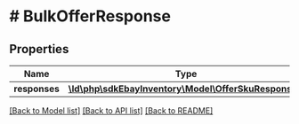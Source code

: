 # # BulkOfferResponse

## Properties

Name | Type | Description | Notes
------------ | ------------- | ------------- | -------------
**responses** | [**\ld\php\sdkEbayInventory\Model\OfferSkuResponse[]**](OfferSkuResponse.md) |  | [optional]

[[Back to Model list]](../../README.md#models) [[Back to API list]](../../README.md#endpoints) [[Back to README]](../../README.md)
